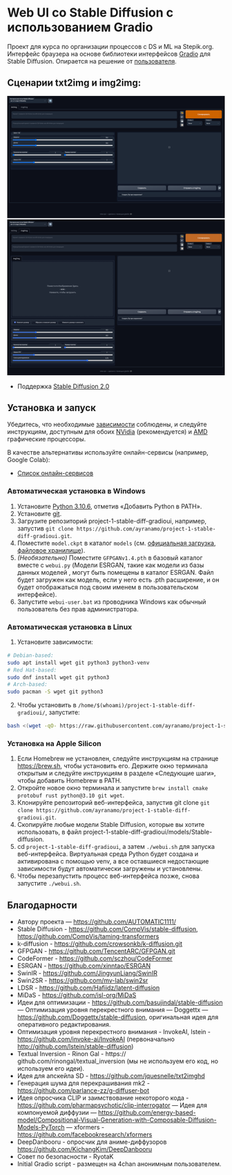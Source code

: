 # Web UI со Stable Diffusion с использованием Gradio
Проект для курса по организации процессов с DS и ML на Stepik.org. Интерфейс браузера на основе библиотеки интерфейсов [Gradio](https://gradio.app/docs/) для Stable Diffusion. Опирается на решение от [пользователя](https://github.com/AUTOMATIC1111/). 

## Сценарии txt2img и img2img:

![txt2img](https://github.com/ayranamo/project-1-stable-diff-gradioui/blob/main/txt2img.png)
![img2img](https://github.com/ayranamo/project-1-stable-diff-gradioui/blob/main/img2img.png)

- Поддержка [Stable Diffusion 2.0](https://github.com/Stability-AI/stablediffusion)

## Установка и запуск
Убедитесь, что необходимые [зависимости](https://github.com/AUTOMATIC1111/stable-diffusion-webui/wiki/Dependencies) соблюдены, и следуйте инструкциям, доступным для обоих [NVidia](https://github.com/AUTOMATIC1111/stable-diffusion-webui/wiki/Install-and-Run-on-NVidia-GPU) (рекомендуется) и [AMD](https://github.com/AUTOMATIC1111/stable-diffusion-webui/wiki/Install-and-Run-on-AMD-GPUs) графические процессоры.

В качестве альтернативы используйте онлайн-сервисы (например, Google Colab):
- [Список онлайн-сервисов](https://github.com/AUTOMATIC1111/stable-diffusion-webui/wiki/Online-Services)

### Автоматическая установка в Windows
1. Установите [Python 3.10.6](https://www.python.org/downloads/windows/), отметив «Добавить Python в PATH».
2. Установите [git](https://git-scm.com/download/win).
3. Загрузите репозиторий project-1-stable-diff-gradioui, например, запустив `git clone https://github.com/ayranamo/project-1-stable-diff-gradioui.git`.
4. Поместите `model.ckpt` в каталог `models` (см. [официальная загрузка](https://huggingface.co/CompVis/stable-diffusion-v-1-4-original), [файловое хранилище](https://drive.yerf.org/wl/?id=EBfTrmcCCUAGaQBXVIj5lJmEhjoP1tgl)).
5. _*(Необязательно)*_ Поместите `GFPGANv1.4.pth` в базовый каталог вместе с `webui.py` (Модели ESRGAN, такие как модели из базы данных моделей , могут быть помещены в каталог ESRGAN. Файл будет загружен как модель, если у него есть .pth расширение, и он будет отображаться под своим именем в пользовательском интерфейсе).
6. Запустите `webui-user.bat` из проводника Windows как обычный пользователь без прав администратора.

### Автоматическая установка в Linux
1. Установите зависимости:
```bash
# Debian-based:
sudo apt install wget git python3 python3-venv
# Red Hat-based:
sudo dnf install wget git python3
# Arch-based:
sudo pacman -S wget git python3
```
2. Чтобы установить в `/home/$(whoami)/project-1-stable-diff-gradioui/`, запустите:
```bash
bash <(wget -qO- https://raw.githubusercontent.com/ayranamo/project-1-stable-diff-gradioui/master/webui.sh)
```

### Установка на Apple Silicon
1. Если Homebrew не установлен, следуйте инструкциям на странице https://brew.sh, чтобы установить его. Держите окно терминала открытым и следуйте инструкциям в разделе «Следующие шаги», чтобы добавить Homebrew в PATH.
2. Откройте новое окно терминала и запустите `brew install cmake protobuf rust python@3.10 git wget`.
3. Клонируйте репозиторий веб-интерфейса, запустив git clone `git clone https://github.com/ayranamo/project-1-stable-diff-gradioui.git`.
4. Скопируйте любые модели Stable Diffusion, которые вы хотите использовать, в файл project-1-stable-diff-gradioui/models/Stable-diffusion.
5. cd `project-1-stable-diff-gradioui`, а затем `./webui.sh` для запуска веб-интерфейса. Виртуальная среда Python будет создана и активирована с помощью venv, а все оставшиеся недостающие зависимости будут автоматически загружены и установлены.
6. Чтобы перезапустить процесс веб-интерфейса позже, снова запустите `./webui.sh`.


## Благодарности
- Автору проекта — https://github.com/AUTOMATIC1111/ 
- Stable Diffusion - https://github.com/CompVis/stable-diffusion, https://github.com/CompVis/taming-transformers
- k-diffusion - https://github.com/crowsonkb/k-diffusion.git
- GFPGAN - https://github.com/TencentARC/GFPGAN.git
- CodeFormer - https://github.com/sczhou/CodeFormer
- ESRGAN - https://github.com/xinntao/ESRGAN
- SwinIR - https://github.com/JingyunLiang/SwinIR
- Swin2SR - https://github.com/mv-lab/swin2sr
- LDSR - https://github.com/Hafiidz/latent-diffusion
- MiDaS - https://github.com/isl-org/MiDaS
- Идеи для оптимизации - https://github.com/basujindal/stable-diffusion
— Оптимизация уровня перекрестного внимания — Doggettx — https://github.com/Doggettx/stable-diffusion, оригинальная идея для оперативного редактирования. 
- Оптимизация уровня перекрестного внимания - InvokeAI, lstein - https://github.com/invoke-ai/InvokeAI (первоначально http://github.com/lstein/stable-diffusion) 
- Textual Inversion - Rinon Gal - https:// github.com/rinongal/textual_inversion (мы не используем его код, но используем его идеи).
- Идея для апскейла SD - https://github.com/jquesnelle/txt2imghd 
- Генерация шума для перекрашивания mk2 - https://github.com/parlance-zz/g-diffuser-bot 
- Идея опросчика CLIP и заимствование некоторого кода - https://github.com/pharmapsychotic/clip-interrogator 
— Идея для компонуемой диффузии — https://github.com/energy-based-model/Compositional-Visual-Generation-with-Composable-Diffusion-Models-PyTorch 
— xformers - https://github.com/facebookresearch/xformers 
- DeepDanbooru - опросчик для аниме-диффузоров https://github.com/KichangKim/DeepDanbooru 
- Совет по безопасности - RyotaK 
- Initial Gradio script - размещен на 4chan анонимным пользователем.
